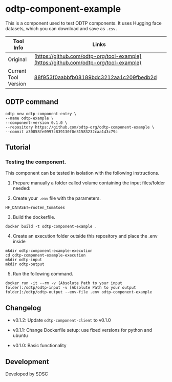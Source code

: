 # odtp-component-example
This is a component used to test ODTP components. It uses Hugging face datasets, which you can download and save as `.csv.`

| Tool Info | Links |
| --- | --- |
| Original | [https://github.com/odtp-org/tool-example](https://github.com/odtp-org/tool-example) |
| Current Tool Version | [88f953f0aabbfb08189bdc3212aa1c209fbedb2d](https://github.com/odtp-org/tool-example/commit/88f953f0aabbfb08189bdc3212aa1c209fbedb2d) |

## ODTP command 

```
odtp new odtp-component-entry \
--name odtp-example \
--component-version 0.1.0 \
--repository https://github.com/odtp-org/odtp-component-example \
--commit a30858fe0997c839130f0e31583232caa143c79c
``` 

## Tutorial
### Testing the component. 

This component can be tested in isolation with the following instructions.

1. Prepare manually a folder called volume containing the input files/folder needed:

2. Create your `.env` file with the parameters. 

```
HF_DATASET=rooten_tomatoes
```

3. Build the dockerfile.

```
docker build -t odtp-component-example .
```

4. Create an execution folder outside this repository and place the .env inside

```
mkdir odtp-component-example-execution
cd odtp-component-example-execution
mkdir odtp-input
mkdir odtp-output
```

5. Run the following command. 

```
docker run -it --rm -v [Absolute Path to your input folder]:/odtp/odtp-input -v [Absolute Path to your output folder]:/odtp/odtp-output --env-file .env odtp-component-example
```

## Changelog

- v0.1.2: Update `odtp-component-client` to v0.1.0

- v0.1.1: Change Dockerfile setup: use fixed versions for python and ubuntu

- v0.1.0: Basic functionality

## Development

Developed by SDSC
